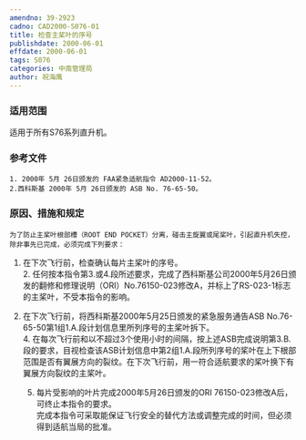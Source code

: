 ```yaml
---
amendno: 39-2923  
cadno: CAD2000-S076-01  
title: 检查主桨叶的序号  
publishdate: 2000-06-01  
effdate: 2000-06-01  
tags: S076  
categories: 中南管理局  
author: 祝海鹰  
---
```

  
### 适用范围  
适用于所有S76系列直升机。  
  
<!--more-->  
### 参考文件  
    1. 2000年 5月 26日颁发的 FAA紧急适航指令 AD2000-11-52。  
    2.西科斯基 2000年 5月 26日颁发的 ASB No. 76-65-50。  
  
### 原因、措施和规定  
    为了防止主桨叶根部槽（ROOT END POCKET）分离，碰击主旋翼或尾桨叶，引起直升机失控，除非事先已完成，必须完成下列要求：  
1. 在下次飞行前，检查确认每片主桨叶的序号。  
    2. 任何按本指令第3.或4.段所述要求，完成了西科斯基公司2000年5月26日颁发的翻修和修理说明（ORI）No.76150-023修改A，并标上了RS-023-1标志的主桨叶，不受本指令的影响。  
3. 在下次飞行前，将西科斯基2000年5月25日颁发的紧急服务通告ASB No.76-65-50第1组1.A.段计划信息里所列序号的主桨叶拆下。  
    4. 在每次飞行前和以不超过3个使用小时的间隔，按上述ASB完成说明第3.B.段的要求，目视检查该ASB计划信息中第2组1.A.段所列序号的桨叶在上下根部范围是否有翼展方向的裂纹。在下次飞行前，用一符合适航要求的桨叶换下有翼展方向裂纹的主桨叶。  
  
  
    5. 每片受影响的叶片完成2000年5月26日颁发的ORI 76150-023修改A后，可终止本指令的要求。  
    完成本指令可采取能保证飞行安全的替代方法或调整完成的时间，但必须得到适航当局的批准。  
